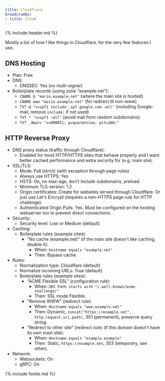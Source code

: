 ```yaml
---
title: Cloudflare
breadcrumbs:
- title: Cloud
---
```

{% include header.md %}

Mostly a list of how I like things in Cloudflare, for the very few features I use.

## DNS Hosting

- Plan: Free
- DNS:
    - DNSSEC: Yes (no multi-signer)
- Boilerplate records (using zone "example.net"):
    - `CNAME @ "mario.example.net"` (where the main site is hosted)
    - `CNAME www "mario.example.net"` (for redirect til non-www)
    - `TXT @ "v=spf1 include:_spf.google.com ~all"` (including Google-mail, remove `include:` if not used)
    - `TXT * "v=spf1 ~all"` (avoid mail from random subdomains)
    - `TXT _dmarc "v=DMARC1; p=quarantine; pct=100;"`

## HTTP Reverse Proxy

- DNS proxy status (traffic through Cloudflare):
    - Enabled for most HTTP/HTTPS sites that behave properly and I want better cached performance and extra security for (e.g. main site).
- SSL/TLS:
    - Mode: Full (strict) (with exception through page rules)
    - Always use HTTPS: Yes
    - HSTS: On, no max-age, don't include subdomains, preload.
    - Minimum TLS version: 1.2
    - Origin certificates: Create for websites served through Cloudflare. Or just use Let's Encrypt (requires a non-HTTPS page rule for HTTP challenge).
    - Authenticated Origin Pulls: Yes. Must be configured on the hosting webserver too to prevent direct connections.
- Security:
    - Security level: Low or Medium (default)
- Caching:
    - Boilerplate rules (example sites):
        - "No cache (example.net)" (if the main site doesn't like caching, disable it):
            - When: `hostname equals "example.net"`
            - Then: Bypass cache.
- Rules:
    - Normalization type: Cloudflare (default)
    - Normalize incoming URLs: True (default)
    - Boilerplate rules (example sites):
        - "ACME Flexible SSL" (configuration rule):
            - When: `URI Path starts with "/.well-known/acme-challenge/"`
            - Then: SSL mode Flexible.
        - "Remove WWW" (redirect rule):
            - When: `Hostname equals "www.example.net"`
            - Then: Dynamic, `concat("https://example.net", http.request.uri.path)`, 301 (permanent), preserve query string.
        - "Redirect to other site" (redirect rule) (if this domain doesn't have its own main site):
            - When: `Hostname equals "example.example"`
            - Then: Static, `https://example.net`, 303 (temporary, see other).
- Network:
    - Websockets: On
    - gRPC: On

{% include footer.md %}
